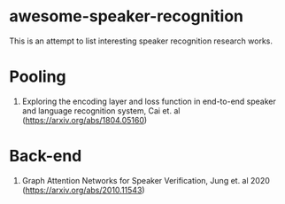 # awesome-speaker-recognition
This is an attempt to list interesting speaker recognition research works.

# Pooling
1. Exploring the encoding layer and loss function in end-to-end speaker and language recognition system, Cai et. al (https://arxiv.org/abs/1804.05160)

# Back-end
1. Graph Attention Networks for Speaker Verification, Jung et. al 2020 (https://arxiv.org/abs/2010.11543)
